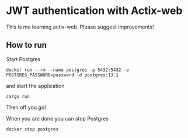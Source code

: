# JWT authentication with Actix-web

This is me learning actix-web. Please suggest improvements!

## How to run

Start Postgres
```console
docker run --rm --name postgres -p 5432:5432 -e POSTGRES_PASSWORD=password -d postgres:13.1
```
and start the application
```
cargo run
```
Then off you go!

When you are done you can stop Postgres
```console
docker stop postgres
```
